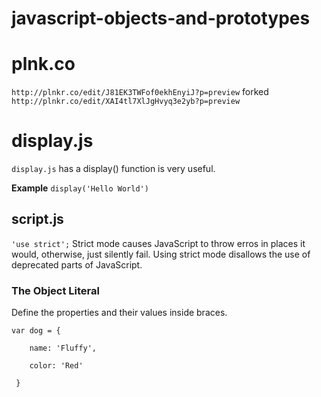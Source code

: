 # javascript-objects-and-prototypes

# plnk.co
`http://plnkr.co/edit/J81EK3TWFof0ekhEnyiJ?p=preview`
forked
`http://plnkr.co/edit/XAI4tl7XlJgHvyq3e2yb?p=preview`

# display.js
`display.js` has a display() function is very useful.

**Example** `display('Hello World')`

## script.js
`'use strict';`
Strict mode causes JavaScript to throw erros in places it would, otherwise, just silently fail.
Using strict mode disallows the use of deprecated parts of JavaScript.

### The Object Literal
Define the properties and their values inside braces.

`var dog = {`

`    name: 'Fluffy',`
    
`    color: 'Red'`
    
` }`
